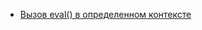 * [Вызов eval() в определенном контексте](/articles/%D0%92%D1%8B%D0%B7%D0%BE%D0%B2%20eval%28%29%20%D0%B2%20%D0%BE%D0%BF%D1%80%D0%B5%D0%B4%D0%B5%D0%BB%D0%B5%D0%BD%D0%BD%D0%BE%D0%BC%20%D0%BA%D0%BE%D0%BD%D1%82%D0%B5%D0%BA%D1%81%D1%82%D0%B5.md)
